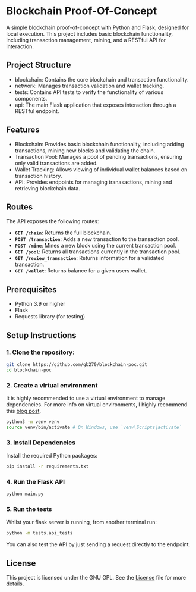 # Blockchain Proof-Of-Concept

A simple blockchain proof-of-concept with Python and Flask, designed for local execution.
This project includes basic blockchain functionality, including transaction management, mining, and a RESTful API for interaction.

## Project Structure
- blockchain: Contains the core blockchain and transaction functionality.
- network: Manages transaction validation and wallet tracking.
- tests: Contains API tests to verify the functionality of various components.
- api: The main Flask application that exposes interaction through a RESTful endpoint.

## Features
- Blockchain: Provides basic blockchain functionality, including adding transactions, mining new blocks and validating the chain.
- Transaction Pool: Manages a pool of pending transactions, ensuring only valid transactions are added.
- Wallet Tracking: Allows viewing of individual wallet balances based on transaction history.
- API: Provides endpoints for managing tranasactions, mining and retrieving blockchain data.

## Routes
The API exposes the following routes:
- **`GET /chain`**: Returns the full blockchain.
- **`POST /transaction`**: Adds a new transaction to the transaction pool.
- **`POST /mine`**: Mines a new block using the current transaction pool.
- **`GET /pool`**: Returns all transactions currently in the transaction pool.
- **`GET /review_transaction`**: Returns information for a validated transaction.
- **`GET /wallet`**: Returns balance for a given users wallet.

## Prerequisites
- Python 3.9 or higher
- Flask
- Requests library (for testing)

## Setup Instructions

### 1. Clone the repository:
```bash
git clone https://github.com/gb270/blockchain-poc.git
cd blockchain-poc
```

### 2. Create a virtual environment

It is highly recommended to use a virtual environment to manage dependencies. For more info on virtual environments, I highly recommend this [blog post](https://realpython.com/python-virtual-environments-a-primer/).

```bash
python3 -m venv venv
source venv/bin/activate # On Windows, use `venv\Scripts\activate`
```

### 3. Install Dependencies

Install the required Python packages:

```bash
pip install -r requirements.txt
```

### 4. Run the Flask API

```bash
python main.py
```

### 5. Run the tests

Whilst your flask server is running, from another terminal run:

```bash
python -m tests.api_tests
```

You can also test the API by just sending a request directly to the endpoint.

## License

This project is licensed under the GNU GPL. See the [License](LICENSE) file for more details. 

